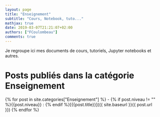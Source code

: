 ```yaml
---
layout: page
title: "Enseignement"
subtitle: "Cours, Notebook, tuto..."
mathjax: true
date: 2019-03-07T21:21:07+02:00
authors: ["FCoulombeau"]
comments: true
---
```


Je regroupe ici mes documents de cours, tutoriels, Jupyter notebooks et autres.

# Posts publiés dans la catégorie Enseignement

{% for post in site.categories["Enseignement"] %} - {% if post.niveau != "" %}{{post.niveau}} : {% endif %}[{{post.title}}]({{ site.baseurl }}{{ post.url }})
{% endfor %}